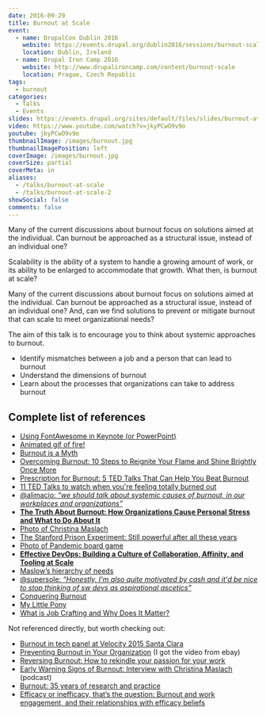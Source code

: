 ```yaml
---
date: 2016-09-29
title: Burnout at Scale
event:
  - name: DrupalCon Dublin 2016
    website: https://events.drupal.org/dublin2016/sessions/burnout-scale
    location: Dublin, Ireland
  - name: Drupal Iron Camp 2016
    website: http://www.drupalironcamp.com/content/burnout-scale
    location: Prague, Czech Republic
tags:
  - burnout
categories:
  - Talks
  - Events
slides: https://events.drupal.org/sites/default/files/slides/burnout-at-scale.pdf
video: https://www.youtube.com/watch?v=jkyPCwO9v9o
youtube: jkyPCwO9v9o
thumbnailImage: /images/burnout.jpg
thumbnailImagePosition: left
coverImage: /images/burnout.jpg
coverSize: partial
coverMeta: in
aliases:
  - /talks/burnout-at-scale
  - /talks/burnout-at-scale-2
showSocial: false
comments: false
---
```


Many of the current discussions about burnout focus on solutions aimed at
the individual. Can burnout be approached as a structural issue, instead
of an individual one?
<!--more-->

Scalability is the ability of a system to handle a growing amount of work,
or its ability to be enlarged to accommodate that growth. What then, is
burnout at scale?

Many of the current discussions about burnout focus on solutions aimed at
the individual. Can burnout be approached as a structural issue, instead
of an individual one? And, can we find solutions to prevent or mitigate
burnout that can scale to meet organizational needs?

The aim of this talk is to encourage you to think about systemic approaches
to burnout.

* Identify mismatches between a job and a person that can lead to burnout
* Understand the dimensions of burnout
* Learn about the processes that organizations can take to address burnout

## Complete list of references

* [Using FontAwesome in Keynote (or PowerPoint)](https://techinfographics.com/how-to-add-font-awesome-icons-to-powerpoint-presentations/)
* [Animated gif of fire!](http://bestanimations.com/Nature/Fire/Fire.html)
* [Burnout is a Myth](http://www.inc.com/jessica-stillman/marissa-mayer-says-burn-out-is-a-myth.html)
* [Overcoming Burnout: 10 Steps to Reignite Your Flame and Shine Brightly Once More](https://www.psychologytoday.com/blog/high-octane-women/201104/overcoming-burnout)
* [Prescription for Burnout: 5 TED Talks That Can Help You Beat Burnout](http://www.inc.com/jessica-stillman/rx-for-burnout-these-5-ted-talks.html)
* [11 TED Talks to watch when you're feeling totally burned out](http://www.businessinsider.com/watch-these-ted-talks-when-youre-burned-out-2016-3/?IR=T)
* [@alimacio: *“we should talk about systemic causes of burnout, in our workplaces and organizations”*](https://twitter.com/alimacio/status/646961342331662336?lang=en)
* **[The Truth About Burnout: How Organizations Cause Personal Stress and What to Do About It](https://books.google.com/books/about/The_Truth_About_Burnout.html?id=uzomWhbqcCAC)**
* [Photo of Christina Maslach](http://coeh.berkeley.edu/people/faculty/maslach.htm)
* [The Stanford Prison Experiment: Still powerful after all these years](http://news.stanford.edu/pr/97/970108prisonexp.html)
* [Photo of Pandemic board game](https://flic.kr/p/fiaPmv)
* **[Effective DevOps: Building a Culture of Collaboration, Affinity, and Tooling at Scale](http://shop.oreilly.com/product/0636920039846.do)**
* [Maslow’s hierarchy of needs](https://en.wikipedia.org/wiki/Maslow%27s_hierarchy_of_needs)
* [@supersole: *“Honestly, I'm also quite motivated by cash and it'd be nice to stop thinking of sw devs as aspirational ascetics”*](https://twitter.com/supersole/status/764131011135504384)
* [Conquering Burnout](http://www.nature.com/scientificamericanmind/journal/v26/n1/full/scientificamericanmind0115-30.html)
* [My Little Pony](http://m.en.softonic.com/app/my-little-pony-friendship-is-magic-windows-10/images)
* [What is Job Crafting and Why Does It Matter?](http://positiveorgs.bus.umich.edu/wp-content/uploads/What-is-Job-Crafting-and-Why-Does-it-Matter1.pdf)

Not referenced directly, but worth checking out:

* [Burnout in tech panel at Velocity 2015 Santa Clara](https://www.safaribooksonline.com/library/view/velocity-conference-santa/9781491927977/part82.html)
* [Preventing Burnout in Your Organization](http://www.kantola.com/Christina-Maslach-PDPD-99-S.aspx) (I got the video from ebay)
* [Reversing Burnout: How to rekindle your passion for your work](http://graphics8.nytimes.com/packages/pdf/business/06.BURNOUT.FINAL.pdf)
* [Early Warning Signs of Burnout: Interview with Christina Maslach](http://division.aom.org/OB/index.php?option=com_content&view=article&id=2394:early-warning-signs-of-burnout-interview-with-christina-maslach&catid=42:available-podcasts&Itemid=66) (podcast)
* [Burnout: 35 years of research and practice](http://www.wilmarschaufeli.nl/publications/Schaufeli/311.pdf)
* [Efficacy or inefficacy, that’s the question: Burnout and work engagement, and their relationships with efficacy beliefs](http://www.wilmarschaufeli.nl/publications/Schaufeli/267.pdf)

